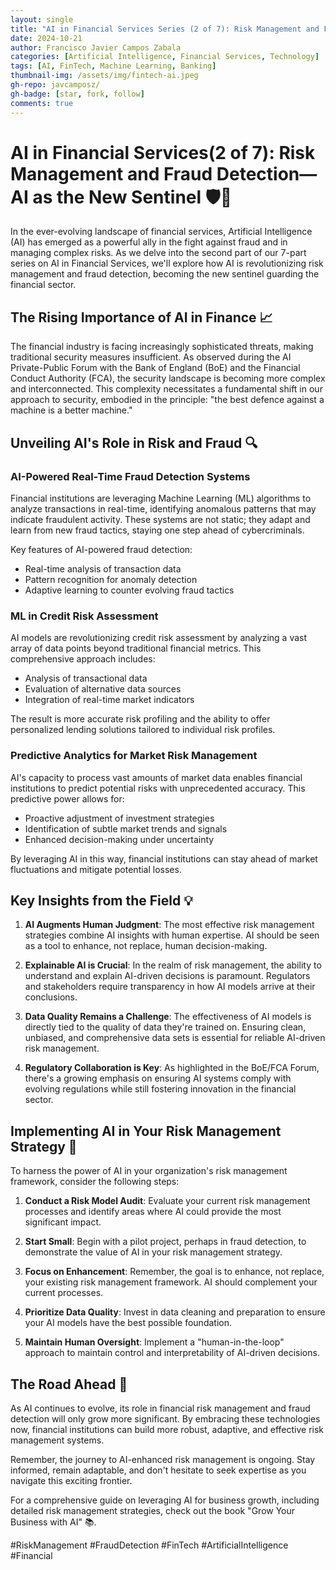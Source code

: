 ```yaml
---
layout: single
title: "AI in Financial Services Series (2 of 7): Risk Management and Fraud Detection—AI as the New Sentinel"
date: 2024-10-21
author: Francisco Javier Campos Zabala
categories: [Artificial Intelligence, Financial Services, Technology]
tags: [AI, FinTech, Machine Learning, Banking]
thumbnail-img: /assets/img/fintech-ai.jpeg
gh-repo: javcamposz/
gh-badge: [star, fork, follow]
comments: true
---
```


# AI in Financial Services(2 of 7): Risk Management and Fraud Detection—AI as the New Sentinel 🛡️🤖

In the ever-evolving landscape of financial services, Artificial Intelligence (AI) has emerged as a powerful ally in the fight against fraud and in managing complex risks. As we delve into the second part of our 7-part series on AI in Financial Services, we'll explore how AI is revolutionizing risk management and fraud detection, becoming the new sentinel guarding the financial sector.

## The Rising Importance of AI in Finance 📈

The financial industry is facing increasingly sophisticated threats, making traditional security measures insufficient. As observed during the AI Private-Public Forum with the Bank of England (BoE) and the Financial Conduct Authority (FCA), the security landscape is becoming more complex and interconnected. This complexity necessitates a fundamental shift in our approach to security, embodied in the principle: "the best defence against a machine is a better machine."

## Unveiling AI's Role in Risk and Fraud 🔍

### AI-Powered Real-Time Fraud Detection Systems

Financial institutions are leveraging Machine Learning (ML) algorithms to analyze transactions in real-time, identifying anomalous patterns that may indicate fraudulent activity. These systems are not static; they adapt and learn from new fraud tactics, staying one step ahead of cybercriminals.

Key features of AI-powered fraud detection:
- Real-time analysis of transaction data
- Pattern recognition for anomaly detection
- Adaptive learning to counter evolving fraud tactics

### ML in Credit Risk Assessment

AI models are revolutionizing credit risk assessment by analyzing a vast array of data points beyond traditional financial metrics. This comprehensive approach includes:

- Analysis of transactional data
- Evaluation of alternative data sources
- Integration of real-time market indicators

The result is more accurate risk profiling and the ability to offer personalized lending solutions tailored to individual risk profiles.

### Predictive Analytics for Market Risk Management

AI's capacity to process vast amounts of market data enables financial institutions to predict potential risks with unprecedented accuracy. This predictive power allows for:

- Proactive adjustment of investment strategies
- Identification of subtle market trends and signals
- Enhanced decision-making under uncertainty

By leveraging AI in this way, financial institutions can stay ahead of market fluctuations and mitigate potential losses.

## Key Insights from the Field 💡

1. **AI Augments Human Judgment**: The most effective risk management strategies combine AI insights with human expertise. AI should be seen as a tool to enhance, not replace, human decision-making.

2. **Explainable AI is Crucial**: In the realm of risk management, the ability to understand and explain AI-driven decisions is paramount. Regulators and stakeholders require transparency in how AI models arrive at their conclusions.

3. **Data Quality Remains a Challenge**: The effectiveness of AI models is directly tied to the quality of data they're trained on. Ensuring clean, unbiased, and comprehensive data sets is essential for reliable AI-driven risk management.

4. **Regulatory Collaboration is Key**: As highlighted in the BoE/FCA Forum, there's a growing emphasis on ensuring AI systems comply with evolving regulations while still fostering innovation in the financial sector.

## Implementing AI in Your Risk Management Strategy 🎯

To harness the power of AI in your organization's risk management framework, consider the following steps:

1. **Conduct a Risk Model Audit**: Evaluate your current risk management processes and identify areas where AI could provide the most significant impact.

2. **Start Small**: Begin with a pilot project, perhaps in fraud detection, to demonstrate the value of AI in your risk management strategy.

3. **Focus on Enhancement**: Remember, the goal is to enhance, not replace, your existing risk management framework. AI should complement your current processes.

4. **Prioritize Data Quality**: Invest in data cleaning and preparation to ensure your AI models have the best possible foundation.

5. **Maintain Human Oversight**: Implement a "human-in-the-loop" approach to maintain control and interpretability of AI-driven decisions.

## The Road Ahead 🚀

As AI continues to evolve, its role in financial risk management and fraud detection will only grow more significant. By embracing these technologies now, financial institutions can build more robust, adaptive, and effective risk management systems.

Remember, the journey to AI-enhanced risk management is ongoing. Stay informed, remain adaptable, and don't hesitate to seek expertise as you navigate this exciting frontier.

For a comprehensive guide on leveraging AI for business growth, including detailed risk management strategies, check out the book "Grow Your Business with AI" 📚.

#RiskManagement #FraudDetection #FinTech #ArtificialIntelligence #Financial
